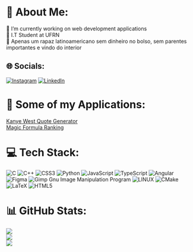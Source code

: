 # 👀 About Me:
🔭 I’m currently working on web development applications <br>📕 I.T Student at UFRN<br>💬 Apenas um rapaz latinoamericano sem dinheiro no bolso, sem parentes importantes e vindo do interior


## 🌐 Socials:
[![Instagram](https://img.shields.io/badge/Instagram-%23E4405F.svg?logo=Instagram&logoColor=white)](https://instagram.com/adrianofilho33) [![LinkedIn](https://img.shields.io/badge/LinkedIn-%230077B5.svg?logo=linkedin&logoColor=white)](https://linkedin.com/in/adrianonfilho) 

# 🔗 Some of my Applications:
[Kanye West Quote Generator](https://adrianonfilho.github.io/Kanye-West-Quote-Generator/) <br>
[Magic Formula Ranking](https://colab.research.google.com/github/adrianonfilho/Magic-Formula/blob/main/MagicFormula.ipynb)

# 💻 Tech Stack:
![C](https://img.shields.io/badge/c-%2300599C.svg?style=for-the-badge&logo=c&logoColor=white) ![C++](https://img.shields.io/badge/c++-%2300599C.svg?style=for-the-badge&logo=c%2B%2B&logoColor=white) ![CSS3](https://img.shields.io/badge/css3-%231572B6.svg?style=for-the-badge&logo=css3&logoColor=white) ![Python](https://img.shields.io/badge/python-3670A0?style=for-the-badge&logo=python&logoColor=ffdd54) ![JavaScript](https://img.shields.io/badge/javascript-%23323330.svg?style=for-the-badge&logo=javascript&logoColor=%23F7DF1E) ![TypeScript](https://img.shields.io/badge/typescript-%23007ACC.svg?style=for-the-badge&logo=typescript&logoColor=white) ![Angular](https://img.shields.io/badge/angular-%23DD0031.svg?style=for-the-badge&logo=angular&logoColor=white) 	![Figma](https://img.shields.io/badge/figma-%23F24E1E.svg?style=for-the-badge&logo=figma&logoColor=white) ![Gimp Gnu Image Manipulation Program](https://img.shields.io/badge/Gimp-657D8B?style=for-the-badge&logo=gimp&logoColor=FFFFFF) ![LINUX](https://img.shields.io/badge/Linux-FCC624?style=for-the-badge&logo=linux&logoColor=black) ![CMake](https://img.shields.io/badge/CMake-%23008FBA.svg?style=for-the-badge&logo=cmake&logoColor=white) ![LaTeX](https://img.shields.io/badge/latex-%23008080.svg?style=for-the-badge&logo=latex&logoColor=white) ![HTML5](https://img.shields.io/badge/html5-%23E34F26.svg?style=for-the-badge&logo=html5&logoColor=white)
# 📊 GitHub Stats:
![](https://github-readme-stats.vercel.app/api?username=adrianonfilho&theme=dark&hide_border=false&include_all_commits=true&count_private=false)<br/>
![](https://github-readme-streak-stats.herokuapp.com/?user=adrianonfilho&theme=dark&hide_border=false)<br/>
![](https://github-readme-stats.vercel.app/api/top-langs/?username=adrianonfilho&theme=dark&hide_border=false&include_all_commits=true&count_private=false&layout=compact)

<!-- Proudly created with GPRM ( https://gprm.itsvg.in ) -->
